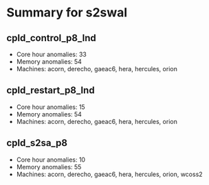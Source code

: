 # Summary for s2swal

## cpld_control_p8_lnd
- Core hour anomalies: 33
- Memory anomalies: 54
- Machines: acorn, derecho, gaeac6, hera, hercules, orion

## cpld_restart_p8_lnd
- Core hour anomalies: 15
- Memory anomalies: 54
- Machines: acorn, derecho, gaeac6, hera, hercules, orion

## cpld_s2sa_p8
- Core hour anomalies: 10
- Memory anomalies: 55
- Machines: acorn, derecho, gaeac6, hera, hercules, orion, wcoss2


